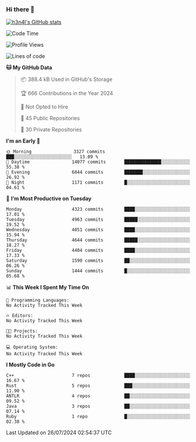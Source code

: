 ### Hi there 👋

[![h3n4l's GitHub stats](https://github-readme-stats.vercel.app/api?username=h3n4l&count_private=true&show_icons=true&theme=radical)](https://github.com/h3n4l/github-readme-stats)

<!--START_SECTION:waka-->
![Code Time](http://img.shields.io/badge/Code%20Time-1%2C883%20hrs%2011%20mins-blue)

![Profile Views](http://img.shields.io/badge/Profile%20Views-0-blue)

![Lines of code](https://img.shields.io/badge/From%20Hello%20World%20I%27ve%20Written-10.2%20million%20lines%20of%20code-blue)

**🐱 My GitHub Data** 

> 📦 388.4 kB Used in GitHub's Storage 
 > 
> 🏆 666 Contributions in the Year 2024
 > 
> 🚫 Not Opted to Hire
 > 
> 📜 45 Public Repositories 
 > 
> 🔑 30 Private Repositories 
 > 
**I'm an Early 🐤** 

```text
🌞 Morning                3327 commits        ███░░░░░░░░░░░░░░░░░░░░░░   13.09 % 
🌆 Daytime                14077 commits       ██████████████░░░░░░░░░░░   55.38 % 
🌃 Evening                6844 commits        ███████░░░░░░░░░░░░░░░░░░   26.92 % 
🌙 Night                  1171 commits        █░░░░░░░░░░░░░░░░░░░░░░░░   04.61 % 
```
📅 **I'm Most Productive on Tuesday** 

```text
Monday                   4323 commits        ████░░░░░░░░░░░░░░░░░░░░░   17.01 % 
Tuesday                  4963 commits        █████░░░░░░░░░░░░░░░░░░░░   19.52 % 
Wednesday                4051 commits        ████░░░░░░░░░░░░░░░░░░░░░   15.94 % 
Thursday                 4644 commits        █████░░░░░░░░░░░░░░░░░░░░   18.27 % 
Friday                   4404 commits        ████░░░░░░░░░░░░░░░░░░░░░   17.33 % 
Saturday                 1590 commits        ██░░░░░░░░░░░░░░░░░░░░░░░   06.26 % 
Sunday                   1444 commits        █░░░░░░░░░░░░░░░░░░░░░░░░   05.68 % 
```


📊 **This Week I Spent My Time On** 

```text
💬 Programming Languages: 
No Activity Tracked This Week

🔥 Editors: 
No Activity Tracked This Week

🐱‍💻 Projects: 
No Activity Tracked This Week

💻 Operating System: 
No Activity Tracked This Week
```

**I Mostly Code in Go** 

```text
C++                      7 repos             ████░░░░░░░░░░░░░░░░░░░░░   16.67 % 
Rust                     5 repos             ███░░░░░░░░░░░░░░░░░░░░░░   11.90 % 
ANTLR                    4 repos             ██░░░░░░░░░░░░░░░░░░░░░░░   09.52 % 
Java                     3 repos             ██░░░░░░░░░░░░░░░░░░░░░░░   07.14 % 
Ruby                     1 repo              █░░░░░░░░░░░░░░░░░░░░░░░░   02.38 % 
```




 Last Updated on 26/07/2024 02:54:37 UTC
<!--END_SECTION:waka-->

